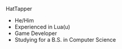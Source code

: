 HatTapper
- He/Him
- Experienced in Lua(u)
- Game Developer
- Studying for a B.S. in Computer Science
